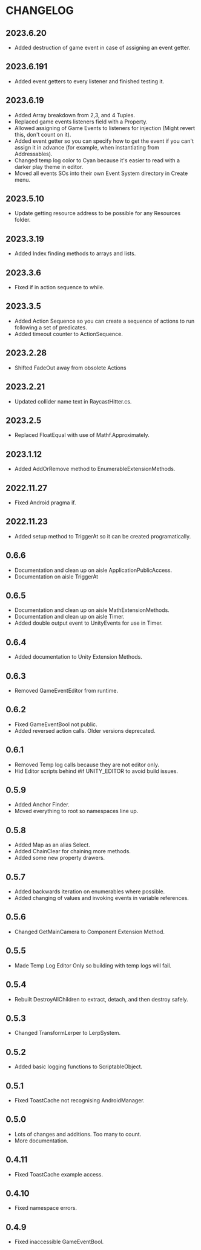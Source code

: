 # CHANGELOG

## 2023.6.20
* Added destruction of game event in case of assigning an event getter.

## 2023.6.191
* Added event getters to every listener and finished testing it. 

## 2023.6.19
* Added Array breakdown from 2,3, and 4 Tuples.
* Replaced game events listeners field with a Property.
* Allowed assigning of Game Events to listeners for injection (Might revert this, don't count on it).
* Added event getter so you can specify how to get the event if you can't assign it in advance (for example, when instantiating from Addressables).
* Changed temp log color to Cyan because it's easier to read with a darker play theme in editor.
* Moved all events SOs into their own Event System directory in Create menu.

## 2023.5.10
* Update getting resource address to be possible for any Resources folder.

## 2023.3.19
* Added Index finding methods to arrays and lists.

## 2023.3.6
* Fixed if in action sequence to while.

## 2023.3.5
* Added Action Sequence so you can create a sequence of actions to run following a set of predicates.
* Added timeout counter to ActionSequence.

## 2023.2.28
* Shifted FadeOut away from obsolete Actions

## 2023.2.21
* Updated collider name text in RaycastHitter.cs.

## 2023.2.5
* Replaced FloatEqual with use of Mathf.Approximately.

## 2023.1.12
* Added AddOrRemove method to EnumerableExtensionMethods.

## 2022.11.27
* Fixed Android pragma if.

## 2022.11.23
* Added setup method to TriggerAt so it can be created programatically.

## 0.6.6
* Documentation and clean up on aisle ApplicationPublicAccess.
* Documentation on aisle TriggerAt

## 0.6.5
* Documentation and clean up on aisle MathExtensionMethods.
* Documentation and clean up on aisle Timer.
* Added double output event to UnityEvents for use in Timer.

## 0.6.4
* Added documentation to Unity Extension Methods.

## 0.6.3
* Removed GameEventEditor from runtime.

## 0.6.2
* Fixed GameEventBool not public.
* Added reversed action calls. Older versions deprecated.

## 0.6.1
* Removed Temp log calls because they are not editor only.
* Hid Editor scripts behind #if UNITY_EDITOR to avoid build issues.

## 0.5.9
* Added Anchor Finder.
* Moved everything to root so namespaces line up.

## 0.5.8
* Added Map as an alias Select.
* Added ChainClear for chaining more methods.
* Added some new property drawers.

## 0.5.7
* Added backwards iteration on enumerables where possible.
* Added changing of values and invoking events in variable references.

## 0.5.6
* Changed GetMainCamera to Component Extension Method.

## 0.5.5
* Made Temp Log Editor Only so building with temp logs will fail.

## 0.5.4
* Rebuilt DestroyAllChildren to extract, detach, and then destroy safely.

## 0.5.3
* Changed TransformLerper to LerpSystem.

## 0.5.2
* Added basic logging functions to ScriptableObject.

## 0.5.1
* Fixed ToastCache not recognising AndroidManager. 

## 0.5.0
* Lots of changes and additions. Too many to count.
* More documentation.

## 0.4.11
* Fixed ToastCache example access.

## 0.4.10
* Fixed namespace errors.

## 0.4.9
* Fixed inaccessible GameEventBool.
